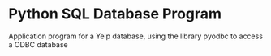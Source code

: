 # Python SQL Database Program
 Application program for a Yelp database, using the library pyodbc to access a ODBC database
